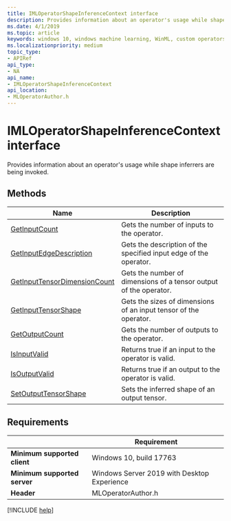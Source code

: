 ```yaml
---
title: IMLOperatorShapeInferenceContext interface
description: Provides information about an operator's usage while shape inferrers are being invoked.
ms.date: 4/1/2019
ms.topic: article
keywords: windows 10, windows machine learning, WinML, custom operators, IMLOperatorShapeInferenceContext
ms.localizationpriority: medium
topic_type:
- APIRef
api_type:
- NA
api_name:
- IMLOperatorShapeInferenceContext
api_location:
- MLOperatorAuthor.h
---
```


# IMLOperatorShapeInferenceContext interface

Provides information about an operator's usage while shape inferrers are being invoked.

## Methods

| Name | Description |
|------|-------------|
| [GetInputCount](IMLOperatorShapeInferenceContext_GetInputCount.md) | Gets the number of inputs to the operator. |
| [GetInputEdgeDescription](IMLOperatorShapeInferenceContext_GetInputEdgeDescription.md) | Gets the description of the specified input edge of the operator. |
| [GetInputTensorDimensionCount](IMLOperatorShapeInferenceContext_GetInputTensorDimensionCount.md) | Gets the number of dimensions of a tensor output of the operator. |
| [GetInputTensorShape](IMLOperatorShapeInferenceContext_GetInputTensorShape.md) | Gets the sizes of dimensions of an input tensor of the operator. |
| [GetOutputCount](IMLOperatorShapeInferenceContext_GetOutputCount.md) | Gets the number of outputs to the operator. |
| [IsInputValid](IMLOperatorShapeInferenceContext_IsInputValid.md) | Returns true if an input to the operator is valid. |
| [IsOutputValid](IMLOperatorShapeInferenceContext_IsOutputValid.md) | Returns true if an output to the operator is valid. |
| [SetOutputTensorShape](IMLOperatorShapeInferenceContext_SetOutputTensorShape.md) | Sets the inferred shape of an output tensor. |

## Requirements

| | Requirement |
|-|-|
| **Minimum supported client** | Windows 10, build 17763 |
| **Minimum supported server** | Windows Server 2019 with Desktop Experience |
| **Header** | MLOperatorAuthor.h |

[!INCLUDE [help](../../includes/get-help.md)]
